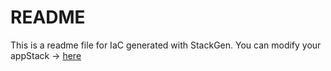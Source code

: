 # README
This is a readme file for IaC generated with StackGen.
You can modify your appStack -> [here](http://main.dev.stackgen.com/appstacks/83b61eb7-9471-4893-8448-32cd2d2557f6)
